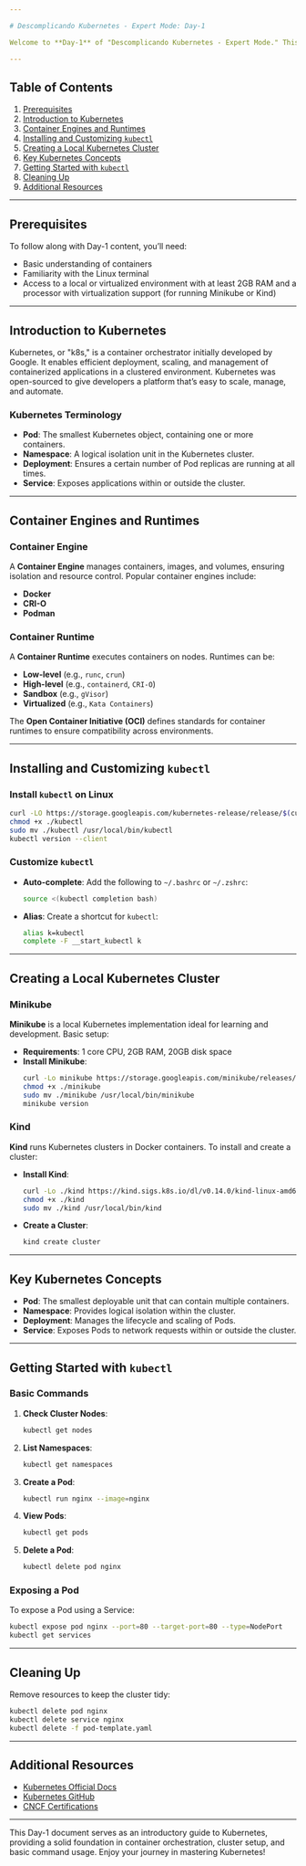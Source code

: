 ```yaml
---

# Descomplicando Kubernetes - Expert Mode: Day-1

Welcome to **Day-1** of "Descomplicando Kubernetes - Expert Mode." This guide provides a foundational understanding of Kubernetes, including container basics, setting up clusters, and essential Kubernetes components.

---
```


## Table of Contents

1. [Prerequisites](#prerequisites)
2. [Introduction to Kubernetes](#introduction-to-kubernetes)
3. [Container Engines and Runtimes](#container-engines-and-runtimes)
4. [Installing and Customizing `kubectl`](#installing-and-customizing-kubectl)
5. [Creating a Local Kubernetes Cluster](#creating-a-local-kubernetes-cluster)
6. [Key Kubernetes Concepts](#key-kubernetes-concepts)
7. [Getting Started with `kubectl`](#getting-started-with-kubectl)
8. [Cleaning Up](#cleaning-up)
9. [Additional Resources](#additional-resources)

---

## Prerequisites

To follow along with Day-1 content, you’ll need:
- Basic understanding of containers
- Familiarity with the Linux terminal
- Access to a local or virtualized environment with at least 2GB RAM and a processor with virtualization support (for running Minikube or Kind)

---

## Introduction to Kubernetes

Kubernetes, or "k8s," is a container orchestrator initially developed by Google. It enables efficient deployment, scaling, and management of containerized applications in a clustered environment. Kubernetes was open-sourced to give developers a platform that’s easy to scale, manage, and automate.

### Kubernetes Terminology

- **Pod**: The smallest Kubernetes object, containing one or more containers.
- **Namespace**: A logical isolation unit in the Kubernetes cluster.
- **Deployment**: Ensures a certain number of Pod replicas are running at all times.
- **Service**: Exposes applications within or outside the cluster.

---

## Container Engines and Runtimes

### Container Engine

A **Container Engine** manages containers, images, and volumes, ensuring isolation and resource control. Popular container engines include:
- **Docker**
- **CRI-O**
- **Podman**

### Container Runtime

A **Container Runtime** executes containers on nodes. Runtimes can be:
- **Low-level** (e.g., `runc`, `crun`)
- **High-level** (e.g., `containerd`, `CRI-O`)
- **Sandbox** (e.g., `gVisor`)
- **Virtualized** (e.g., `Kata Containers`)

The **Open Container Initiative (OCI)** defines standards for container runtimes to ensure compatibility across environments.

---

## Installing and Customizing `kubectl`

### Install `kubectl` on Linux

```bash
curl -LO https://storage.googleapis.com/kubernetes-release/release/$(curl -s https://storage.googleapis.com/kubernetes-release/release/stable.txt)/bin/linux/amd64/kubectl
chmod +x ./kubectl
sudo mv ./kubectl /usr/local/bin/kubectl
kubectl version --client
```

### Customize `kubectl`

- **Auto-complete**: Add the following to `~/.bashrc` or `~/.zshrc`:
  ```bash
  source <(kubectl completion bash)
  ```
- **Alias**: Create a shortcut for `kubectl`:
  ```bash
  alias k=kubectl
  complete -F __start_kubectl k
  ```

---

## Creating a Local Kubernetes Cluster

### Minikube

**Minikube** is a local Kubernetes implementation ideal for learning and development. Basic setup:
- **Requirements**: 1 core CPU, 2GB RAM, 20GB disk space
- **Install Minikube**:
  ```bash
  curl -Lo minikube https://storage.googleapis.com/minikube/releases/latest/minikube-linux-amd64
  chmod +x ./minikube
  sudo mv ./minikube /usr/local/bin/minikube
  minikube version
  ```

### Kind

**Kind** runs Kubernetes clusters in Docker containers. To install and create a cluster:
- **Install Kind**:
  ```bash
  curl -Lo ./kind https://kind.sigs.k8s.io/dl/v0.14.0/kind-linux-amd64
  chmod +x ./kind
  sudo mv ./kind /usr/local/bin/kind
  ```
- **Create a Cluster**:
  ```bash
  kind create cluster
  ```

---

## Key Kubernetes Concepts

- **Pod**: The smallest deployable unit that can contain multiple containers.
- **Namespace**: Provides logical isolation within the cluster.
- **Deployment**: Manages the lifecycle and scaling of Pods.
- **Service**: Exposes Pods to network requests within or outside the cluster.

---

## Getting Started with `kubectl`

### Basic Commands

1. **Check Cluster Nodes**:
   ```bash
   kubectl get nodes
   ```
2. **List Namespaces**:
   ```bash
   kubectl get namespaces
   ```
3. **Create a Pod**:
   ```bash
   kubectl run nginx --image=nginx
   ```
4. **View Pods**:
   ```bash
   kubectl get pods
   ```
5. **Delete a Pod**:
   ```bash
   kubectl delete pod nginx
   ```

### Exposing a Pod

To expose a Pod using a Service:
```bash
kubectl expose pod nginx --port=80 --target-port=80 --type=NodePort
kubectl get services
```

---

## Cleaning Up

Remove resources to keep the cluster tidy:
```bash
kubectl delete pod nginx
kubectl delete service nginx
kubectl delete -f pod-template.yaml
```

---

## Additional Resources

- [Kubernetes Official Docs](https://kubernetes.io)
- [Kubernetes GitHub](https://github.com/kubernetes/kubernetes)
- [CNCF Certifications](https://www.cncf.io/certification/)

---

This Day-1 document serves as an introductory guide to Kubernetes, providing a solid foundation in container orchestration, cluster setup, and basic command usage. Enjoy your journey in mastering Kubernetes!
